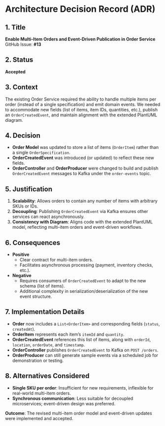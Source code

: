 # Architecture Decision Record (ADR)

## 1. Title
**Enable Multi-Item Orders and Event-Driven Publication in Order Service**  
GitHub Issue: **#13**

## 2. Status
**Accepted**

## 3. Context
The existing Order Service required the ability to handle multiple items per order (instead of a single specification) and emit domain events. We needed to accommodate new fields (list of items, item IDs, quantities, etc.), publish an `OrderCreatedEvent`, and maintain alignment with the extended PlantUML diagram.

## 4. Decision
- **Order Model** was updated to store a list of items (`OrderItem`) rather than a single `OrderSpecification`.
- **OrderCreatedEvent** was introduced (or updated) to reflect these new fields.
- **OrderController** and **OrderProducer** were changed to build and publish `OrderCreatedEvent` messages to Kafka under the `order-events` topic.

## 5. Justification
1. **Scalability**: Allows orders to contain any number of items with arbitrary SKUs or IDs.
2. **Decoupling**: Publishing `OrderCreatedEvent` via Kafka ensures other services can react asynchronously.
3. **Consistency with Diagram**: Aligns code with the extended PlantUML model, reflecting multi-item orders and event-driven workflows.

## 6. Consequences
- **Positive**
    - Clear contract for multi-item orders.
    - Facilitates asynchronous processing (payment, inventory checks, etc.).
- **Negative**
    - Requires consumers of `OrderCreatedEvent` to adapt to the new schema (list of items).
    - Additional complexity in serialization/deserialization of the new event structure.

## 7. Implementation Details
- **Order** now includes a `List<OrderItem>` and corresponding fields (`status`, `createdAt`).
- **OrderItem** represents each item’s `itemId` and `quantity`.
- **OrderCreatedEvent** references this list of items, along with `orderId`, `location`, `orderDate`, and `timestamp`.
- **OrderController** publishes `OrderCreatedEvent` to Kafka on `POST /orders`.
- **OrderProducer** can still generate sample events via a scheduled job for demonstration or testing.

## 8. Alternatives Considered
- **Single SKU per order**: Insufficient for new requirements, inflexible for real-world multi-item orders.
- **Synchronous communication**: Less suitable for decoupled microservices; event-driven design was preferred.

**Outcome**: The revised multi-item order model and event-driven updates were implemented and accepted.